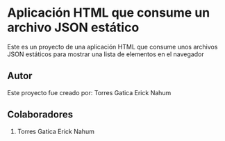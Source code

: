 # Aplicación HTML que consume un archivo JSON estático

Este es un proyecto de una aplicación HTML que consume unos archivos JSON
estáticos para mostrar una lista de elementos en el navegador

## Autor

Este proyecto fue creado por: Torres Gatica Erick Nahum

## Colaboradores

1. Torres Gatica Erick Nahum